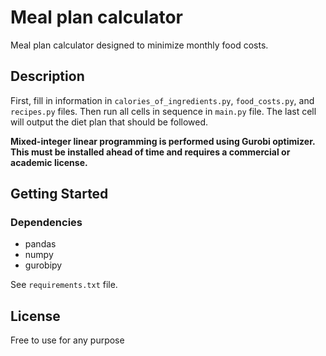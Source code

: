 # Meal plan calculator

Meal plan calculator designed to minimize monthly food costs. 

## Description

First, fill in information in `calories_of_ingredients.py`, `food_costs.py`, and `recipes.py` files. Then run all cells in sequence in `main.py` file. The last cell will output the diet plan that should be followed. 

<strong>Mixed-integer linear programming is performed using Gurobi optimizer. This must be installed ahead of time and requires a commercial or academic license.</strong>

## Getting Started

### Dependencies

* pandas
* numpy
* gurobipy

See `requirements.txt` file.


## License

Free to use for any purpose
